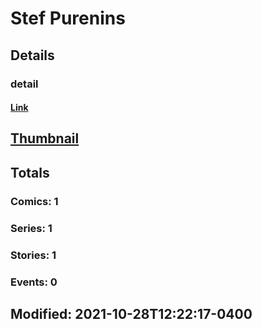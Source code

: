 # Stef  Purenins 
## Details
### detail
#### [Link](http://marvel.com/comics/creators/14348/stef_purenins?utm_campaign=apiRef&utm_source=225578a89fc76f3d20fbffda5d17a88d)
## [Thumbnail](http://i.annihil.us/u/prod/marvel/i/mg/b/40/image_not_available.jpg)
## Totals
### Comics: 1
### Series: 1
### Stories: 1
### Events: 0
## Modified: 2021-10-28T12:22:17-0400